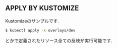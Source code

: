 ## APPLY BY KUSTOMIZE

Kustomizeのサンプルです.

```bash
$ kubectl apply -k overlays/dev
```

とかで定義されたリソース全ての反映が実行可能です.
